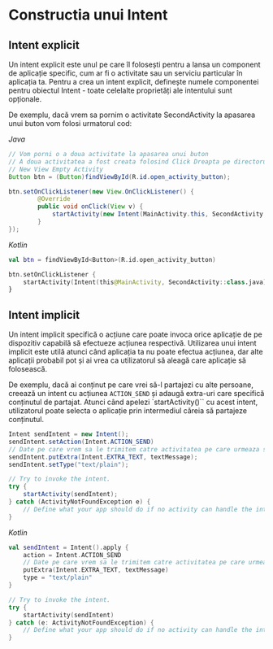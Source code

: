 # Constructia unui Intent



## Intent explicit

Un intent explicit este unul pe care îl folosești pentru a lansa un component de aplicație specific, cum ar fi o activitate sau un serviciu particular în aplicația ta. Pentru a crea un intent explicit, definește numele componentei pentru obiectul Intent - toate celelalte proprietăți ale intentului sunt opționale.

De exemplu, dacă vrem sa pornim o activitate SecondActivity la apasarea unui buton vom folosi urmatorul cod:

*Java* 
```java
// Vom porni o a doua activitate la apasarea unui buton
// A doua activitatea a fost creata folosind Click Dreapta pe directorul cu activitati ->
// New View Empty Activity
Button btn = (Button)findViewById(R.id.open_activity_button);    

btn.setOnClickListener(new View.OnClickListener() {         
        @Override
        public void onClick(View v) {
            startActivity(new Intent(MainActivity.this, SecondActivity.class));
        }
});
```
*Kotlin* 
```kotlin
val btn = findViewById<Button>(R.id.open_activity_button)

btn.setOnClickListener { 
    startActivity(Intent(this@MainActivity, SecondActivity::class.java)) 
}
```

## Intent implicit

Un intent implicit specifică o acțiune care poate invoca orice aplicație de pe dispozitiv capabilă să efectueze acțiunea respectivă. Utilizarea unui intent implicit este utilă atunci când aplicația ta nu poate efectua acțiunea, dar alte aplicații probabil pot și ai vrea ca utilizatorul să aleagă care aplicație să folosească.

De exemplu, dacă ai conținut pe care vrei să-l partajezi cu alte persoane, creează un intent cu acțiunea 
`ACTION_SEND` și adaugă extra-uri care specifică conținutul de partajat. Atunci când apelezi `startActivity()`` cu acest intent, utilizatorul poate selecta o aplicație prin intermediul căreia să partajeze conținutul.

```java
Intent sendIntent = new Intent();
sendIntent.setAction(Intent.ACTION_SEND)
// Date pe care vrem sa le trimitem catre activitatea pe care urmeaza sa o pornim
sendIntent.putExtra(Intent.EXTRA_TEXT, textMessage);
sendIntent.setType("text/plain");

// Try to invoke the intent.
try {
    startActivity(sendIntent);
} catch (ActivityNotFoundException e) {
    // Define what your app should do if no activity can handle the intent.
}
```
*Kotlin*
```Kotlin
val sendIntent = Intent().apply {
    action = Intent.ACTION_SEND
    // Date pe care vrem sa le trimitem catre activitatea pe care urmeaza sa o pornim
    putExtra(Intent.EXTRA_TEXT, textMessage)
    type = "text/plain"
}

// Try to invoke the intent.
try {
    startActivity(sendIntent)
} catch (e: ActivityNotFoundException) {
    // Define what your app should do if no activity can handle the intent.
}
```
